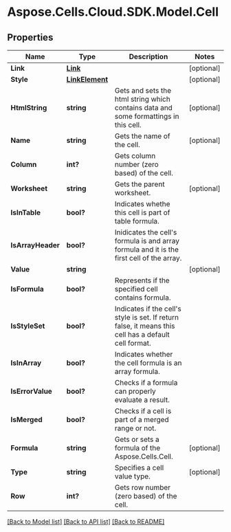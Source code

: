 # Aspose.Cells.Cloud.SDK.Model.Cell
## Properties

Name | Type | Description | Notes
------------ | ------------- | ------------- | -------------
**Link** | [**Link**](Link.md) |  | [optional] 
**Style** | [**LinkElement**](LinkElement.md) |  | [optional] 
**HtmlString** | **string** | Gets and sets the html string which contains data and some formattings in this cell.              | [optional] 
**Name** | **string** | Gets the name of the cell.              | [optional] 
**Column** | **int?** | Gets column number (zero based) of the cell.              | 
**Worksheet** | **string** | Gets the parent worksheet. | [optional] 
**IsInTable** | **bool?** | Indicates whethe this cell is part of table formula.              | 
**IsArrayHeader** | **bool?** | Inidicates the cell&#39;s formula is and array formula and it is the first cell of the array. | 
**Value** | **string** |  | [optional] 
**IsFormula** | **bool?** | Represents if the specified cell contains formula.              | 
**IsStyleSet** | **bool?** | Indicates if the cell&#39;s style is set. If return false, it means this cell has a default cell format.              | 
**IsInArray** | **bool?** | Indicates whether the cell formula is an array formula. | 
**IsErrorValue** | **bool?** | Checks if a formula can properly evaluate a result.              | 
**IsMerged** | **bool?** | Checks if a cell is part of a merged range or not.              | 
**Formula** | **string** | Gets or sets a formula of the Aspose.Cells.Cell. | [optional] 
**Type** | **string** | Specifies a cell value type. | [optional] 
**Row** | **int?** | Gets row number (zero based) of the cell.              | 

[[Back to Model list]](../README.md#documentation-for-models) [[Back to API list]](../README.md#documentation-for-api-endpoints) [[Back to README]](../README.md)

